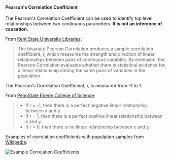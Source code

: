 #### Pearson's Correlation Coefficient
The Pearson's Correlation Coefficient can be used to identify top level relationships between two continuous parameters.
**It is not an inference of causation.** 

From 
[Kent State University Libraries](https://libguides.library.kent.edu/SPSS/PearsonCorr): 

> The bivariate Pearson Correlation produces a sample correlation coefficient, r, 
> which measures the strength and direction of linear relationships between pairs of continuous variables. 
> By extension, the Pearson Correlation evaluates whether there is statistical evidence for a linear relationship
> among the same pairs of variables in the population.

The Pearson's Correlation Coefficient, r, is measured from -1 to 1. 

From [PennState Eberly College of Science](https://online.stat.psu.edu/stat501/node/659):
> - If r = -1, then there is a perfect negative linear relationship between x and y.
> - If r = 1, then there is a perfect positive linear relationship between x and y.
> - If r = 0, then there is no linear relationship between x and y.

Examples of correlation coefficients with population samples from
 [Wikipedia](https://en.wikipedia.org/wiki/Pearson_correlation_coefficient#For_a_population):

![Example Correlation Coefficients](https://upload.wikimedia.org/wikipedia/commons/d/d4/Correlation_examples2.svg)

